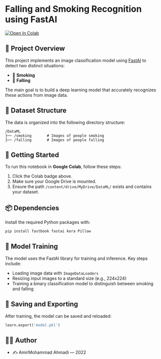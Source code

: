 # Falling and Smoking Recognition using FastAI

[![Open In Colab](https://colab.research.google.com/assets/colab-badge.svg)](https://colab.research.google.com/github/amir925/Falling-Smoking-recognition-with-fastAI/blob/main/Coder_DeepL_4ipynb.ipynb)

## 🧠 Project Overview

This project implements an image classification model using [FastAI](https://docs.fast.ai/) to detect two distinct situations:

- 🚬 **Smoking**
- 🤕 **Falling**

The main goal is to build a deep learning model that accurately recognizes these actions from image data.

## 📁 Dataset Structure

The data is organized into the following directory structure:

```
/DataML
├── /smoking       # Images of people smoking
├── /falling       # Images of people falling
```

## 🚀 Getting Started

To run this notebook in **Google Colab**, follow these steps:

1. Click the Colab badge above.
2. Make sure your Google Drive is mounted.
3. Ensure the path `/content/drive/MyDrive/DataML/` exists and contains your dataset.

## 📦 Dependencies

Install the required Python packages with:

```bash
pip install fastbook fastai kora Pillow
```

## 🧪 Model Training

The model uses the FastAI library for training and inference. Key steps include:

- Loading image data with `ImageDataLoaders`
- Resizing input images to a standard size (e.g., 224x224)
- Training a binary classification model to distinguish between smoking and falling

## 💾 Saving and Exporting

After training, the model can be saved and reloaded:

```python
learn.export('model.pkl')
```

## 👨‍💻 Author

- ✍️ AmirMohammad Ahmadi — 2022
